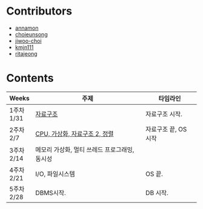 # Contributors
- [annamon](https://github.com/annamon)
- [choieunsong](https://github.com/choieunsong)
- [jiwoo-choi](https://github.com/jiwoo-choi)
- [kmjn111](https://github.com/kmjn111)
- [ritajeong](https://github.com/ritajeong)

# Contents
| Weeks | 주제  | 타임라인 |
|--|--|--|
|1주차 <br> 1/31 | [자료구조](https://github.com/jiwoo-choi/cs-study/issues/1)  | 자료구조 시작. 
|2주차 <br> 2/7| [CPU, 가상화, 자료구조 2, 정렬](https://github.com/jiwoo-choi/cs-study/issues/2) | 자료구조 끝, OS 시작
|3주차 <br> 2/14| 메모리 가상화, 멀티 쓰레드 프로그래밍, 동시성  |
|4주차 <br> 2/21 | I/O, 파일시스템 | OS 끝.
|5주차 <br> 2/28 | DBMS시작. | DB 시작.
